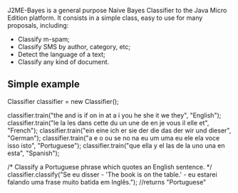 J2ME-Bayes is a general purpose Naive Bayes Classifier to the Java Micro Edition platform. It consists in a simple class, easy to use for many proposals, including:

- Classify m-spam;
- Classify SMS by author, category, etc;
- Detect the language of a text;
- Classify any kind of document.


Simple example
--------------

Classifier classifier = new Classifier();

classifier.train("the and is if on in at a i you he she it we they", "English");
classifier.train("le la les dans cette du un une de en je vous il elle et", "French");
classifier.train("ein eine ich er sie der die das der wir und dieser", "German");
classifier.train("a e o ou se no na eu um uma eu ele ela voce isso isto", "Portuguese");
classifier.train("que ella y el las de la uno una en esta", "Spanish");

/* Classify a Portuguese phrase which quotes an English sentence. */
classifier.classify("Se eu disser - 'The book is on the table.' - eu estarei falando uma frase muito batida em Inglês."); //returns "Portuguese"